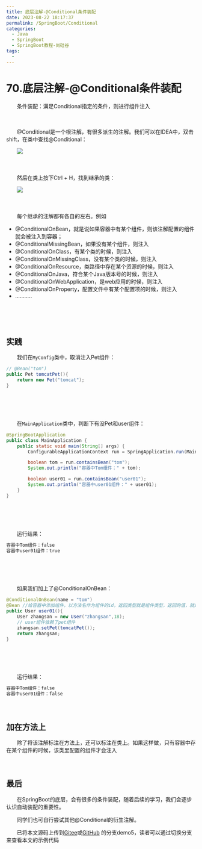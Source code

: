 ```yaml
---
title: 底层注解-@Conditional条件装配
date: 2023-08-22 18:17:37
permalink: /SpringBoot/Conditional
categories:
  - Java
  - SpringBoot
  - SpringBoot教程-尚硅谷
tags:
  - 
---
```

# 70.底层注解-@Conditional条件装配

　　条件装配：满足Conditional指定的条件，则进行组件注入
<!-- more -->
　　‍

　　@Conditional是一个根注解，有很多派生的注解。我们可以在IDEA中，双击shift，在类中查找@Conditional：

　　​![](https://image.peterjxl.com/blog/image-20230703080049-45gv54d.png)​

　　‍

　　然后在类上按下Ctrl + H，找到继承的类：

　　​​​![](https://image.peterjxl.com/blog/image-20230703080032-jxw1vmt.png)​​​​​

　　‍

　　每个继承的注解都有各自的左右。例如

* @ConditionalOnBean，就是说如果容器中有某个组件，则该注解配置的组件就会被注入到容器；
* @ConditionalMissingBean，如果没有某个组件，则注入
* @ConditionalOnClass，有某个类的时候，则注入
* @ConditionalOnMissingClass，没有某个类的时候，则注入
* @ConditionalOnResource，类路径中存在某个资源的时候，则注入
* @ConditionalOnJava，符合某个Java版本号的时候，则注入
* @ConditionalOnWebApplication，是web应用的时候，则注入
* @ConditionalOnProperty，配置文件中有某个配置项的时候，则注入
* ...........

　　‍

　　‍

## 实践

　　我们在`MyConfig`​类中，取消注入Pet组件：

```Java
// @Bean("tom")
public Pet tomcatPet(){
    return new Pet("tomcat");
}
```

　　‍

　　‍

　　在`MainApplication`​类中，判断下有没Pet和user组件：

```Java
@SpringBootApplication
public class MainApplication {
    public static void main(String[] args) {
        ConfigurableApplicationContext run = SpringApplication.run(MainApplication.class, args);

        boolean tom = run.containsBean("tom");
        System.out.println("容器中Tom组件：" + tom);

        boolean user01 = run.containsBean("user01");
        System.out.println("容器中user01组件：" + user01);
    }
}
```

　　‍

　　‍

　　运行结果：

```Java
容器中Tom组件：false
容器中user01组件：true
```

　　‍

　　‍

　　如果我们加上了@ConditionalOnBean：

```Java
@ConditionalOnBean(name = "tom")
@Bean //给容器中添加组件，以方法名作为组件的id，返回类型就是组件类型，返回的值，就是组件在容器中的实例
public User user01(){
    User zhangsan = new User("zhangsan",18);
    // user组件依赖了pet组件
    zhangsan.setPet(tomcatPet());
    return zhangsan;
}
```

　　‍

　　‍

　　运行结果：

```Java
容器中Tom组件：false
容器中user01组件：false
```

　　‍

## 加在方法上

　　除了将该注解标注在方法上，还可以标注在类上。如果这样做，只有容器中存在某个组件的时候，该类里配置的组件才会注入

　　‍

## 最后

　　在SpringBoot的底层，会有很多的条件装配，随着后续的学习，我们会逐步认识自动装配的重要性。

　　同学们也可自行尝试其他@Conditional的衍生注解。

　　已将本文源码上传到[Gitee](https://gitee.com/peterjxl/LearnSpringBoot)或[GitHub](https://github.com/Peter-JXL/LearnSpringBoot) 的分支demo5，读者可以通过切换分支来查看本文的示例代码
